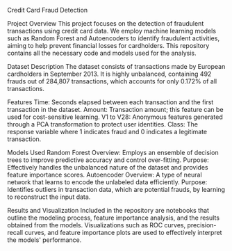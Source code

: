 Credit Card Fraud Detection

Project Overview
This project focuses on the detection of fraudulent transactions using credit card data. We employ machine learning models such as Random Forest and Autoencoders to identify fraudulent activities, aiming to help prevent financial losses for cardholders. This repository contains all the necessary code and models used for the analysis.

Dataset Description
The dataset consists of transactions made by European cardholders in September 2013. It is highly unbalanced, containing 492 frauds out of 284,807 transactions, which accounts for only 0.172% of all transactions.

Features
Time: Seconds elapsed between each transaction and the first transaction in the dataset.
Amount: Transaction amount; this feature can be used for cost-sensitive learning.
V1 to V28: Anonymous features generated through a PCA transformation to protect user identities.
Class: The response variable where 1 indicates fraud and 0 indicates a legitimate transaction.

Models Used
Random Forest
Overview: Employs an ensemble of decision trees to improve predictive accuracy and control over-fitting.
Purpose: Effectively handles the unbalanced nature of the dataset and provides feature importance scores.
Autoencoder
Overview: A type of neural network that learns to encode the unlabeled data efficiently.
Purpose: Identifies outliers in transaction data, which are potential frauds, by learning to reconstruct the input data.

Results and Visualization
Included in the repository are notebooks that outline the modeling process, feature importance analysis, and the results obtained from the models. Visualizations such as ROC curves, precision-recall curves, and feature importance plots are used to effectively interpret the models' performance.
